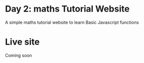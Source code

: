 # Day 2: maths Tutorial Website 
A simple maths tutorial website to learn Basic Javascript functions 

# Live site 
Coming soon